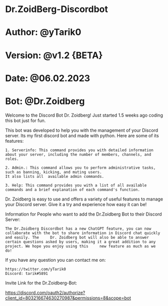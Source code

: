 # Dr.ZoidBerg-Discordbot
# Author:  @yTarik0
# Version: @v1.2 {BETA}
# Date:    @06.02.2023
# Bot:     @Dr.Zoidberg


Welcome to the Discord Bot Dr. Zoidberg!
Just started 1.5 weeks ago coding this bot just for fun.

  This bot was developed to help you with the management of your Discord server. 
  Its my first discord bot and made with python. Here are some of its features:

    1. Serverinfo: This command provides you with detailed information about your server, including the number of members, channels, and roles.

    2. Admin.: This command allows you to perform administrative tasks, such as banning, kicking, and muting users.
    It also lists all  available admin commands.

    3. Help: This command provides you with a list of all available commands and a brief explanation of each command's function.

  Dr. Zoidberg is easy to use and offers a variety of useful features to manage your Discord server. Give it a try and experience how easy it can be!
 
Information for People who want to add the Dr.Zoidberg Bot to their Discord Server:
  
    The Dr.Zoidberg Discordbot has a new ChatGPT feature, you can now collaborate with the bot to share information in Discord chat quickly and easily. The     Dr. Zoidberg bot will also be able to answer certain questions asked by users, making it a great addition to any project. We hope you enjoy using this     new feature as much as we do!
  
  If you have any question you can contact me on:
  
    https://twitter.com/yTarik0
    Discord: tarik#5891


Invite Link for the Dr.Zoidberg-Bot:

  https://discord.com/oauth2/authorize?client_id=803216674630270987&permissions=8&scope=bot

